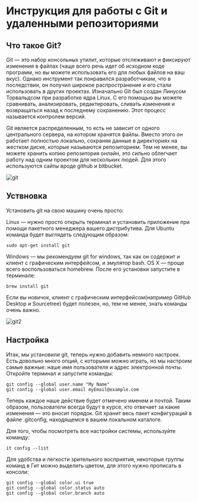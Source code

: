 # Инструкция для работы с Git и удаленными репозиториями

## Что такое Git?
Git — это набор консольных утилит, которые отслеживают и фиксируют изменения в файлах (чаще всего речь идет об исходном коде программ, но вы можете использовать его для любых файлов на ваш вкус). Однако инструмент так понравился разработчикам, что в последствии, он получил широкое распространение и его стали использовать в других проектах. Изначально Git был создан Линусом Торвальдсом при разработке ядра Linux. С его помощью вы можете сравнивать, анализировать, редактировать, сливать изменения и возвращаться назад к последнему сохранению. Этот процесс называется контролем версий.

Git является распределенным, то есть не зависит от одного центрального сервера, на котором хранятся файлы. Вместо этого он работает полностью локально, сохраняя данные в директориях на жестком диске, которые называются репозиторием. Тем не менее, вы можете хранить копию репозитория онлайн, это сильно облегчает работу над одним проектом для нескольких людей. Для этого используются сайты вроде github и bitbucket.

![git](Git-logo.svg.png)

## Уствновка

Установить git на свою машину очень просто:

Linux — нужно просто открыть терминал и установить приложение при помощи пакетного менеджера вашего дистрибутива. Для Ubuntu команда будет выглядеть следующим образом: 

    sudo apt-get install git    
    
Windows — мы рекомендуем git for windows, так как он содержит и клиент с графическим интерфейсом, и эмулятор bash.
    OS X — проще всего воспользоваться homebrew. После его установки запустите в терминале:

    brew install git

Если вы новичок, клиент с графическим интерфейсом(например GitHub Desktop и Sourcetree) будет полезен, но, тем не менее, знать команды очень важно.    

![git2](git_logo_icon.png)
## Настройка

Итак, мы установили git, теперь нужно добавить немного настроек. Есть довольно много опций, с которыми можно играть, но мы настроим самые важные: наше имя пользователя и адрес электронной почты. Откройте терминал и запустите команды:

    git config --global user.name "My Name"
    git config --global user.email myEmail@example.com

Теперь каждое наше действие будет отмечено именем и почтой. Таким образом, пользователи всегда будут в курсе, кто отвечает за какие изменения — это вносит порядок.
Git хранит весь пакет конфигураций в файле .gitconfig, находящемся в вашем локальном каталоге.

Для того, чтобы посмотреть все настройки системы, используйте команду:

    it config --list

Для удобства и легкости зрительного восприятия, некоторые группы команд в Гит можно выделить цветом, для этого нужно прописать в консоли:

    git config --global color.ui true
    git config --global color.status auto
    git config --global color.branch auto
